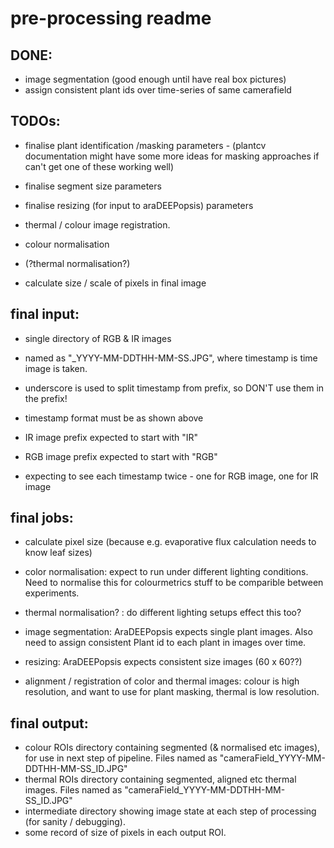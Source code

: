 # pre-processing readme

## DONE:
- image segmentation (good enough until have real box pictures)
- assign consistent plant ids over time-series of same camerafield

## TODOs:
- finalise plant identification /masking parameters - (plantcv documentation
might have some more ideas for masking approaches if can't get one of these
working well)
- finalise segment size parameters
- finalise resizing (for input to araDEEPopsis) parameters

- thermal / colour image registration.
- colour normalisation
- (?thermal normalisation?)
- calculate size / scale of pixels in final image

## final input:
- single directory of RGB & IR images
- named as "<prefix>_YYYY-MM-DDTHH-MM-SS.JPG", where timestamp is time image is taken.

- underscore is used to split timestamp from prefix, so DON'T use them in the prefix!
- timestamp format must be as shown above

- IR image prefix expected to start with "IR"
- RGB image prefix expected to start with "RGB"
- expecting to see each timestamp twice - one for RGB image, one for IR image


## final jobs:
- calculate pixel size (because e.g. evaporative flux calculation needs to know leaf sizes)

- color normalisation: expect to run under different lighting conditions. Need to normalise this for colourmetrics stuff to be comparible between experiments.

- thermal normalisation? : do different lighting setups effect this too?

- image segmentation: AraDEEPopsis expects single plant images.
Also need to assign consistent Plant id to each plant in images over time.

- resizing: AraDEEPopsis expects consistent size images (60 x 60??)

- alignment / registration of color and thermal images: colour is high resolution, and want to use for plant masking, thermal is low resolution.


## final output:
- colour ROIs directory containing segmented (& normalised etc images), for use in next step of pipeline. Files named as "cameraField_YYYY-MM-DDTHH-MM-SS_ID.JPG"
- thermal ROIs directory containing segmented, aligned etc thermal images. Files named as "cameraField_YYYY-MM-DDTHH-MM-SS_ID.JPG"
- intermediate directory showing image state at each step of processing (for sanity / debugging).
- some record of size of pixels in each output ROI.
